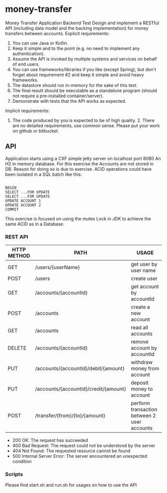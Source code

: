 # money-transfer
Money Transfer Application
Backend Test 
Design and implement a RESTful API (including data model and the backing implementation) for money transfers between accounts. 
Explicit requirements: 
1. You can use Java or Kotlin. 
2. Keep it simple and to the point (e.g. no need to implement any authentication). 
3. Assume the API is invoked by multiple systems and services on behalf of end users. 
4. You can use frameworks/libraries if you like (except Spring), but don't forget about 
requirement #2 and keep it simple and avoid heavy frameworks.
5. The datastore should run in-memory for the sake of this test. 
6. The final result should be executable as a standalone program (should not require a 
pre-installed container/server). 
7. Demonstrate with tests that the API works as expected. 

Implicit requirements: 
1. The code produced by you is expected to be of high quality. 2. There are no detailed requirements, use common sense. 
Please put your work on github or bitbucket. 

## API 
Application starts using a CXF simple jetty server on localhost port 8080 An H2 in memory database. 
For this exercise the Accounts are not stored in DB. 
Reason for doing so is due to exercise. 
ACID operations could have been isolated in a SQL batch like this:
<p>
<code>
BEGIN 
SELECT ...FOR UPDATE 
SELECT ...FOR UPDATE 
UPDATE ACCOUNT 1 
UPDATE ACCOUNT 2 
COMMIT
</code>
</p> 
This exercise is focused on using the mutex Lock in JDK to achieve the same 
ACID as in a Database.  


### REST API 

| HTTP METHOD | PATH | USAGE |
| -----------| ------ | ------ |
| GET | /users/{userName} | get user by user name | 
| POST | /users| create user | 
| GET | /accounts/{accountId} | get account by accountId | 
| POST | /accounts | create a new account
| GET | /accounts | read all accounts 
| DELETE | /accounts/{accountId} | remove account by accountId | 
| PUT | /accounts/{accountId}/debit/{amount} | withdraw money from account | 
| PUT | /accounts/{accountId}/credit/{amount} | deposit money to account | 
| POST | /transfer/{from}/{to}/{amount} | perform transaction between 2 user accounts | 


- 200 OK: The request has succeeded
- 400 Bad Request: The request could not be understood by the server 
- 404 Not Found: The requested resource cannot be found
- 500 Internal Server Error: The server encountered an unexpected condition 

### Scripts 
Please find start.sh and run.sh for usages on how to use the API 

